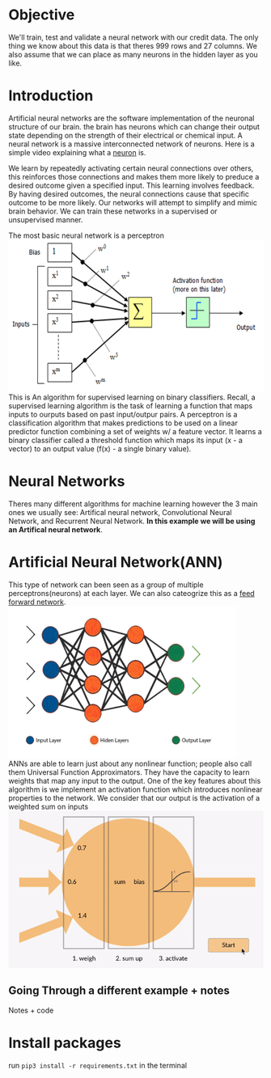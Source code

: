 # Objective
We'll train, test and validate a neural network with our credit data. The only thing we know about this data is that theres 999 rows and 27 columns. We also assume that we can place as many neurons in the hidden layer as you like. 

# Introduction
Artificial neural networks are the software implementation of the neuronal structure of our brain. the brain has neurons which can change their output state depending on the strength of their electrical or chemical input. A neural network is a massive interconnected network of neurons. Here is a simple video explaining what a <a href="https://www.youtube.com/watch?v=6qS83wD29PY">neuron</a> is.

We learn by repeatedly activating certain neural connections over others, this reinforces those connections and makes them more likely to preduce a desired outcome given a specified input. This learning involves feedback. By having desired outcomes, the neural connections cause that specific outcome to be more likely. Our networks will attempt to simplify and mimic brain behavior. We can train these networks in a supervised or unsupervised manner. 

The most basic neural network is a perceptron<br>
<img src="./Assets/perceptron.png" width="600" height="300"></img><br> This is An algorithm for supervised learning on binary classifiers. Recall, a supervised learning algorithm is the task of learning a function that maps inputs to ourputs based on past input/outpur pairs. A perceptron is a classification algorithm that makes predictions to be used on a linear predictor function combining a set of weights w/ a feature vector. It learns a binary classifier called a threshold function which maps its input (x - a vector) to an output value (f(x) - a single binary value).

# Neural Networks
Theres many different algorithms for machine learning however the 3 main ones we usually see: Artifical neural network, Convolutional Neural Network, and Recurrent Neural Network. <b>In this example we will be using an Artifical neural network</b>. 

# Artificial Neural Network(ANN)
This type of network can been seen as a group of multiple perceptrons(neurons) at each layer. We can also cateogrize this as a <a href="https://en.wikipedia.org/wiki/Feedforward_neural_network">feed forward network</a>.<br>
<img src="./Assets/ann-diagram.png" width="450" height="300"><img/><br>
ANNs are able to learn just about any nonlinear function; people also call them Universal Function Approximators. They have the capacity to learn weights that map any input to the output. One of the key features about this algorithm is we implement an activation function which introduces nonlinear properties to the network. We consider that our output is the activation of a weighted sum on inputs<br>
<img src="./Assets/perceptron-g.gif"></img>

## Going Through a different example + notes
<a src="./Source-Files/README.md">Notes + code</a>



# Install packages
run `pip3 install -r requirements.txt` in the terminal
